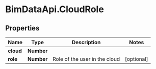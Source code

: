 # BimDataApi.CloudRole

## Properties

Name | Type | Description | Notes
------------ | ------------- | ------------- | -------------
**cloud** | **Number** |  | 
**role** | **Number** | Role of the user in the cloud | [optional] 



